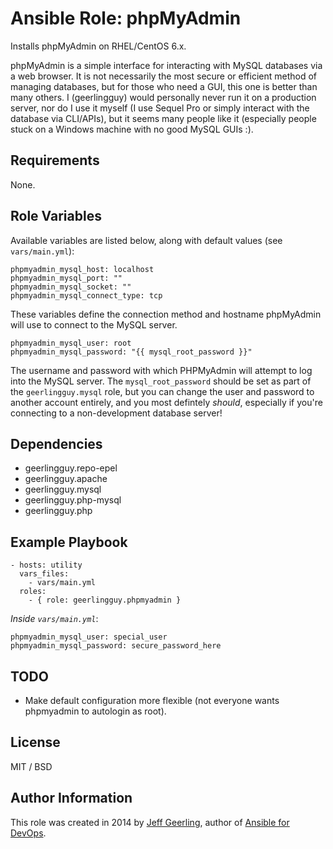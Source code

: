 # Ansible Role: phpMyAdmin

Installs phpMyAdmin on RHEL/CentOS 6.x.

phpMyAdmin is a simple interface for interacting with MySQL databases via a web browser. It is not necessarily the most secure or efficient method of managing databases, but for those who need a GUI, this one is better than many others. I (geerlingguy) would personally never run it on a production server, nor do I use it myself (I use Sequel Pro or simply interact with the database via CLI/APIs), but it seems many people like it (especially people stuck on a Windows machine with no good MySQL GUIs :).

## Requirements

None.

## Role Variables

Available variables are listed below, along with default values (see `vars/main.yml`):

    phpmyadmin_mysql_host: localhost
    phpmyadmin_mysql_port: ""
    phpmyadmin_mysql_socket: ""
    phpmyadmin_mysql_connect_type: tcp

These variables define the connection method and hostname phpMyAdmin will use to connect to the MySQL server.

    phpmyadmin_mysql_user: root
    phpmyadmin_mysql_password: "{{ mysql_root_password }}"

The username and password with which PHPMyAdmin will attempt to log into the MySQL server. The `mysql_root_password` should be set as part of the `geerlingguy.mysql` role, but you can change the user and password to another account entirely, and you most defintely *should*, especially if you're connecting to a non-development database server!

## Dependencies

  - geerlingguy.repo-epel
  - geerlingguy.apache
  - geerlingguy.mysql
  - geerlingguy.php-mysql
  - geerlingguy.php

## Example Playbook

    - hosts: utility
      vars_files:
        - vars/main.yml
      roles:
        - { role: geerlingguy.phpmyadmin }

*Inside `vars/main.yml`*:

    phpmyadmin_mysql_user: special_user
    phpmyadmin_mysql_password: secure_password_here

## TODO

  - Make default configuration more flexible (not everyone wants phpmyadmin to autologin as root).

## License

MIT / BSD

## Author Information

This role was created in 2014 by [Jeff Geerling](http://jeffgeerling.com/), author of [Ansible for DevOps](http://ansiblefordevops.com/).
